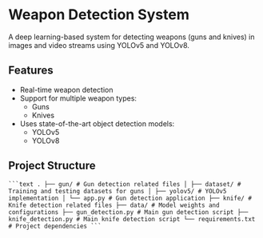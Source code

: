 # Weapon Detection System

A deep learning-based system for detecting weapons (guns and knives) in images and video streams using YOLOv5 and YOLOv8.

## Features
- Real-time weapon detection
- Support for multiple weapon types:
  - Guns
  - Knives
- Uses state-of-the-art object detection models:
  - YOLOv5
  - YOLOv8

## Project Structure
<pre lang="text"><code>```text . ├── gun/ # Gun detection related files │ ├── dataset/ # Training and testing datasets for guns │ ├── yolov5/ # YOLOv5 implementation │ └── app.py # Gun detection application ├── knife/ # Knife detection related files ├── data/ # Model weights and configurations ├── gun_detection.py # Main gun detection script ├── knife_detection.py # Main knife detection script └── requirements.txt # Project dependencies ``` </code></pre>
